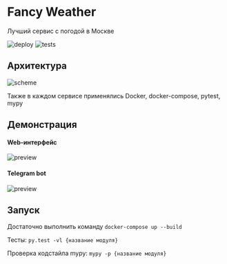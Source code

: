 # Fancy Weather
Лучший сервис с погодой в Москве

![deploy](https://github.com/inyutin/fancy_weather/workflows/deploy/badge.svg)
![tests](https://github.com/inyutin/fancy_weather/workflows/tests/badge.svg)

## Архитектура

![scheme](https://i.imgur.com/hGgbxqg.png)

Также в каждом сервисе применялись Docker, docker-compose, pytest, mypy

## Демонстрация
#### Web-интерфейс
![preview](https://i.imgur.com/2sM5J4x.jpg)

#### Telegram bot
![preview](https://i.imgur.com/hKszpWD.png)

## Запуск
Достаточно выполнить команду `docker-compose up --build`

Тесты: `py.test -vl {название модуля}`

Проверка кодстайла mypy: `mypy -p {название модуля}`
